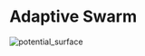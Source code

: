 # Adaptive Swarm

![potential_surface](https://drive.google.com/file/d/1RQvnx2D1nfXJPb4f0o6SIJDPJ02z-Xac/view?usp=drive_open)
